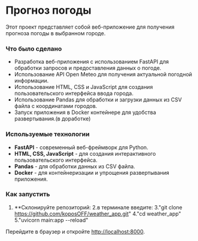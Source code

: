 # Прогноз погоды

Этот проект представляет собой веб-приложение для получения прогноза погоды в выбранном городе.

### Что было сделано

- Разработка веб-приложения с использованием FastAPI для обработки запросов и предоставления данных о погоде.
- Использование API Open Meteo для получения актуальной погодной информации.
- Использование HTML, CSS и JavaScript для создания пользовательского интерфейса  ввода города.
- Использование Pandas для обработки и загрузки данных из CSV файла с координатами городов.
- Запуск приложения в Docker контейнере для удобства развертывания.(в доработке)

### Используемые технологии

- **FastAPI** - современный веб-фреймворк для Python.
- **HTML, CSS, JavaScript** - для создания интерактивного пользовательского интерфейса.
- **Pandas** - для обработки данных из CSV файла.
- **Docker** - для контейнеризации и упрощения развертывания приложения.

### Как запустить

1. **Склонируйте репозиторий:
2.в терминале введите:
3."git clone https://github.com/koposOFF/weather_app.git"
4."cd weather_app"
5."uvicorn main:app --reload"

Перейдите в браузер и откройте [http://localhost:8000](http://localhost:8000).
